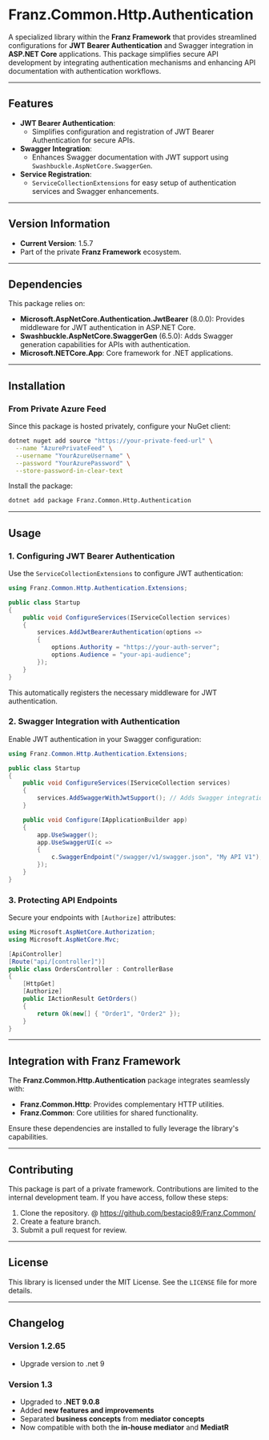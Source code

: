 # **Franz.Common.Http.Authentication**

A specialized library within the **Franz Framework** that provides streamlined configurations for **JWT Bearer Authentication** and Swagger integration in **ASP.NET Core** applications. This package simplifies secure API development by integrating authentication mechanisms and enhancing API documentation with authentication workflows.

---

## **Features**

- **JWT Bearer Authentication**:
  - Simplifies configuration and registration of JWT Bearer Authentication for secure APIs.
- **Swagger Integration**:
  - Enhances Swagger documentation with JWT support using `Swashbuckle.AspNetCore.SwaggerGen`.
- **Service Registration**:
  - `ServiceCollectionExtensions` for easy setup of authentication services and Swagger enhancements.

---

## **Version Information**

- **Current Version**: 1.5.7
- Part of the private **Franz Framework** ecosystem.

---

## **Dependencies**

This package relies on:
- **Microsoft.AspNetCore.Authentication.JwtBearer** (8.0.0): Provides middleware for JWT authentication in ASP.NET Core.
- **Swashbuckle.AspNetCore.SwaggerGen** (6.5.0): Adds Swagger generation capabilities for APIs with authentication.
- **Microsoft.NETCore.App**: Core framework for .NET applications.

---

## **Installation**

### **From Private Azure Feed**
Since this package is hosted privately, configure your NuGet client:

```bash
dotnet nuget add source "https://your-private-feed-url" \
  --name "AzurePrivateFeed" \
  --username "YourAzureUsername" \
  --password "YourAzurePassword" \
  --store-password-in-clear-text
```

Install the package:

```bash
dotnet add package Franz.Common.Http.Authentication  
```

---

## **Usage**

### **1. Configuring JWT Bearer Authentication**

Use the `ServiceCollectionExtensions` to configure JWT authentication:

```csharp
using Franz.Common.Http.Authentication.Extensions;

public class Startup
{
    public void ConfigureServices(IServiceCollection services)
    {
        services.AddJwtBearerAuthentication(options =>
        {
            options.Authority = "https://your-auth-server";
            options.Audience = "your-api-audience";
        });
    }
}
```

This automatically registers the necessary middleware for JWT authentication.

### **2. Swagger Integration with Authentication**

Enable JWT authentication in your Swagger configuration:

```csharp
using Franz.Common.Http.Authentication.Extensions;

public class Startup
{
    public void ConfigureServices(IServiceCollection services)
    {
        services.AddSwaggerWithJwtSupport(); // Adds Swagger integration with JWT
    }

    public void Configure(IApplicationBuilder app)
    {
        app.UseSwagger();
        app.UseSwaggerUI(c =>
        {
            c.SwaggerEndpoint("/swagger/v1/swagger.json", "My API V1");
        });
    }
}
```

### **3. Protecting API Endpoints**

Secure your endpoints with `[Authorize]` attributes:

```csharp
using Microsoft.AspNetCore.Authorization;
using Microsoft.AspNetCore.Mvc;

[ApiController]
[Route("api/[controller]")]
public class OrdersController : ControllerBase
{
    [HttpGet]
    [Authorize]
    public IActionResult GetOrders()
    {
        return Ok(new[] { "Order1", "Order2" });
    }
}
```

---

## **Integration with Franz Framework**

The **Franz.Common.Http.Authentication** package integrates seamlessly with:
- **Franz.Common.Http**: Provides complementary HTTP utilities.
- **Franz.Common**: Core utilities for shared functionality.

Ensure these dependencies are installed to fully leverage the library's capabilities.

---

## **Contributing**

This package is part of a private framework. Contributions are limited to the internal development team. If you have access, follow these steps:
1. Clone the repository. @ https://github.com/bestacio89/Franz.Common/
2. Create a feature branch.
3. Submit a pull request for review.

---

## **License**

This library is licensed under the MIT License. See the `LICENSE` file for more details.

---

## **Changelog**

### Version 1.2.65
- Upgrade version to .net 9


### Version 1.3
- Upgraded to **.NET 9.0.8**
- Added **new features and improvements**
- Separated **business concepts** from **mediator concepts**
- Now compatible with both the **in-house mediator** and **MediatR**


